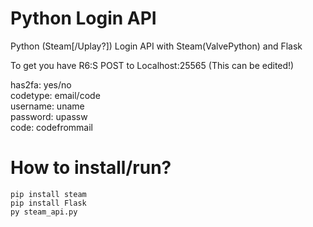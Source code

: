# Python Login API
Python (Steam[/Uplay?]) Login API with Steam(ValvePython) and Flask

To get you have R6:S POST to Localhost:25565 (This can be edited!)

has2fa: yes/no\
codetype: email/code\
username: uname\
password: upassw\
code: codefrommail

# How to install/run?
```
pip install steam
pip install Flask
py steam_api.py
```
